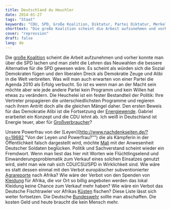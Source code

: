 ```yaml
---
title: Deutschland du Heuchler
date: 2014-01-27
tags: "Staat"
keywords: "CDU, SPD, Große Koalition, Diktatur, Partei Diktatur, Merkel, Gabriel, Seehofer"
shorttext: "Die große Koalition scheint die Arbeit aufzunehmen und vorher konnte man über die SPD lachen und man zieht die Lehren das Neuwahlen.."
cover: "repression"
draft: false
lang: de
---
```


Die [große Koalition](http://www.nachdenkseiten.de/?p=18993 "Nachdenkseiten über Koalitionsvertrag") scheint die Arbeit aufzunehmen und vorher konnte man über die SPD lachen und man zieht die Lehren das Neuwahlen die bessere Alternative für die SPD gewesen wäre. Es scheint als würden sich die Sozial Demokraten fügen und den liberalen Dreck als Demokratie Zeuge und Alibi in die Welt verbreiten. Was will man auch erwarten von einer Partei die Agenda 2010 als Erfolg verbucht. So ist es wenn man an der Macht sein möchte aber wie jede andere Partei kein Programm und kein Willen hat etwas zu verändern. Die Heuchelei ist ein fester Bestandteil der Politik: Ihre Vertreter propagieren die unterschiedlichsten Programme und regieren nach ihrem Antritt doch alle die gleichen Mängel daher. Den ersten Beweis für das Demokratie Alibi ist die Fortsetzung der [Energiewende](http://www.focus.de/politik/deutschland/gabriel-energiewende-bayern-baden-wuerttemberg-allianz-seehofer-und-kretschmann-planen-gemeinsamen-energievorstoss-4_id_3569864.html "Seehofer und Kretschmann planen gemeinsamen Energievorstoß"). Gabriel erarbeitet ein Konzept und die CDU lehnt ab. Ich weiß in Deutschland ist Energie teuer, aber für [Großverbraucher](http://www.aurubis.com/de/public-relations/pressemitteilungen-news/bundeskartellamt-bestaetigt-auffassung-der-norddeutschen-affinerie-strompreise-in-deutschland-sind-durch-marktmissbrauch-zu-hoch/ "Aurubis AG und der Strompreis")?

Unsere Powerfrau von der [Leyen](http://www.nachdenkseiten.de/?p=19682 "Von der Leyen und Powerfrau?"") die als Kämpferin in der Öffentlichkeit falsch dargestellt wird, möchte [Mali](http://www.rationalgalerie.de/home/krieg-in-mali.html "Bundeswehr nach Mali, der Retter der Not?") mit der Anwesenheit Deutscher Soldaten beglücken. Politik und Sachverstand scheint wieder ein Fremdwort. Wenn man liest das hier mit Worten wie Flüchtlingselend und Einwanderungsproblematik zum Verkauf eines solchen Einsatzes genutzt wird, sieht man wie nah sich CDU/CSU/SPD in Wirklichkeit sind. Wie wäre es statt dessen einmal mit den Verbot europäischer subventionierter [Agrareporte](http://www.faz.net/aktuell/wirtschaft/wirtschaftspolitik/umstrittene-foerderung-eu-will-agrarexporte-nach-afrika-nicht-mehr-subventionieren-12756032-l1.html "EU will Agrarexporte verbieten") nach Afrika? Wie wäre der Verbot von den Spenden von [Kleidung](http://www.zeit.de/2011/45/NDR-Reportage-Altkleider-Luege "Billige Kleidung zerstören Afrikas Produzenten") für Afrika, die vor Ort so billig angeboten werden das lokal Kleidung keine Chance zum Verkauf mehr haben? Wie wäre ein Verbot das Deutsche Fischtrawler vor Afrikas [Küsten](http://www.bundestag.de/presse/hib/2012_05/2012_229/04.html" "Fischtrawler zerstören Afrikas Fischer") fischen? Diese Liste lässt sich weiter fortsetzen. Die Deutsche [Bundeswehr](http://www.youtube.com/watch?v=scrRy8IXqnA "Volker Pispers über die Bundeswehr") sollte man abschaffen. Die kosten Geld und heute braucht die kein Mensch mehr.